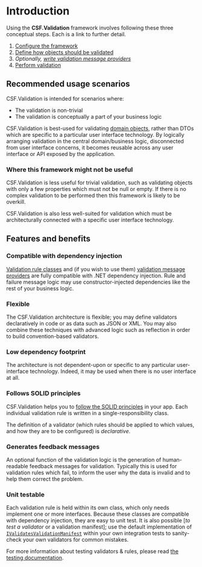 # Introduction

Using the **CSF.Validation** framework involves following these three conceptual steps.
Each is a link to further detail.

1. [Configure the framework]
2. [Define how objects should be validated]
3. _Optionally, [write validation message providers]_
4. [Perform validation]

[Configure the framework]:ConfigureTheFramework.md
[Define how objects should be validated]:WritingValidators/index.md
[write validation message providers]:GeneratingFeedbackMessages.md
[Perform validation]:ConsumingValidators.md

## Recommended usage scenarios

CSF.Validation is intended for scenarios where:

* The validation is non-trivial
* The validation is conceptually a part of your business logic

CSF.Validation is best-used for validating [domain objects], rather than DTOs which are specific to a particular user interface technology.
By logically arranging validation in the central domain/business logic, disconnected from user interface concerns, it becomes reusable across any user interface or API exposed by the application.

### Where this framework might not be useful

CSF.Validation is less useful for trivial validation, such as validating objects with only a few properties which must not be null or empty.
If there is no complex validation to be performed then this framework is likely to be overkill.

CSF.Validation is also less well-suited for validation which must be architecturally connected with a specific user interface technology.

## Features and benefits

### Compatible with dependency injection

[Validation rule classes] and (if you wish to use them) [validation message providers] are fully compatible with .NET dependency injection.
Rule and failure message logic may use constructor-injected dependencies like the rest of your business logic.

### Flexible

The CSF.Validation architecture is flexible; you may define validators declaratively in code or as data such as JSON or XML.
You may also combine these techniques with advanced logic such as reflection in order to build convention-based validators.

### Low dependency footprint

The architecture is not dependent-upon or specific to any particular user-interface technology.
Indeed, it may be used when there is no user interface at all.

### Follows SOLID principles

CSF.Validation helps you to [follow the SOLID principles] in your app.
Each individual validation rule is written in a single-responsibility class.

The definition of a validator (which rules should be applied to which values, and how they are to be configured) is _declarative_.

### Generates feedback messages

An optional function of the validation logic is the generation of human-readable feedback messages for validation.
Typically this is used for validation rules which fail, to inform the user why the data is invalid and to help them correct the problem.

### Unit testable

Each validation rule is held within its own class, which only needs implement one or more interfaces.
Because these classes are compatible with dependency injection, they are easy to unit test.
It is also possible [_to test a validator_ or a validation manifest]; use the default implementation
of [`IValidatesValidationManifest`] within your own integration tests to sanity-check your own validators
for common mistakes.

For more information about testing validators & rules, please read [the testing documentation].

[domain objects]:WhatIsDomainObjectValidation.md
[Validation rule classes]: WritingValidators/WritingValidationRules/index.md
[validation message providers]: xref:WritingMessageProviders
[follow the SOLID principles]:https://en.wikipedia.org/wiki/SOLID
[`IValidatesValidationManifest`]:xref:CSF.Validation.ValidatorValidation.IValidatesValidationManifest
[the testing documentation]: Testing.md
